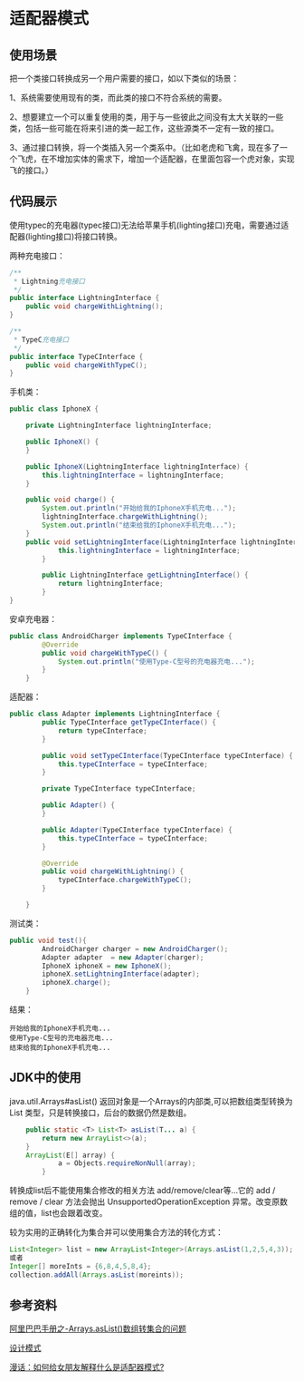 # 适配器模式

## 使用场景

把一个类接口转换成另一个用户需要的接口，如以下类似的场景：

1、系统需要使用现有的类，而此类的接口不符合系统的需要。

2、想要建立一个可以重复使用的类，用于与一些彼此之间没有太大关联的一些类，包括一些可能在将来引进的类一起工作，这些源类不一定有一致的接口。

3、通过接口转换，将一个类插入另一个类系中。（比如老虎和飞禽，现在多了一个飞虎，在不增加实体的需求下，增加一个适配器，在里面包容一个虎对象，实现飞的接口。）

## 代码展示

使用typec的充电器(typec接口)无法给苹果手机(lighting接口)充电，需要通过适配器(lighting接口)将接口转换。

两种充电接口：

```java
/**
 * Lightning充电接口
 */
public interface LightningInterface {
    public void chargeWithLightning();
}

/**
 * TypeC充电接口
 */
public interface TypeCInterface {
    public void chargeWithTypeC();
}
```

手机类：

```java
public class IphoneX {

    private LightningInterface lightningInterface;

    public IphoneX() {
    }

    public IphoneX(LightningInterface lightningInterface) {
        this.lightningInterface = lightningInterface;
    }

    public void charge() {
        System.out.println("开始给我的IphoneX手机充电...");
        lightningInterface.chargeWithLightning();
        System.out.println("结束给我的IphoneX手机充电...");
    }
    public void setLightningInterface(LightningInterface lightningInterface) {
            this.lightningInterface = lightningInterface;
        }

        public LightningInterface getLightningInterface() {
            return lightningInterface;
        }
}
```

安卓充电器：

```java
public class AndroidCharger implements TypeCInterface {
        @Override
        public void chargeWithTypeC() {
            System.out.println("使用Type-C型号的充电器充电...");
        }
    }
```

适配器：

```java
public class Adapter implements LightningInterface {
        public TypeCInterface getTypeCInterface() {
            return typeCInterface;
        }

        public void setTypeCInterface(TypeCInterface typeCInterface) {
            this.typeCInterface = typeCInterface;
        }

        private TypeCInterface typeCInterface;

        public Adapter() {
        }

        public Adapter(TypeCInterface typeCInterface) {
            this.typeCInterface = typeCInterface;
        }

        @Override
        public void chargeWithLightning() {
            typeCInterface.chargeWithTypeC();
        }

    }
```

测试类：

```java
public void test(){
        AndroidCharger charger = new AndroidCharger();
        Adapter adapter  = new Adapter(charger);
        IphoneX iphoneX = new IphoneX();
        iphoneX.setLightningInterface(adapter);
        iphoneX.charge();
    }
```

结果：

```
开始给我的IphoneX手机充电...
使用Type-C型号的充电器充电...
结束给我的IphoneX手机充电...
```

## JDK中的使用

java.util.Arrays#asList() 返回对象是一个Arrays的内部类,可以把数组类型转换为 List 类型，只是转换接口，后台的数据仍然是数组。

```java
	public static <T> List<T> asList(T... a) {
        return new ArrayList<>(a);
    }
	ArrayList(E[] array) {
            a = Objects.requireNonNull(array);
        }
```

转换成list后不能使用集合修改的相关方法 add/remove/clear等...它的 add / remove / clear 方法会抛出 UnsupportedOperationException 异常。改变原数组的值，list也会跟着改变。

较为实用的正确转化为集合并可以使用集合方法的转化方式：

```Java
List<Integer> list = new ArrayList<Integer>(Arrays.asList(1,2,5,4,3));
或者
Integer[] moreInts = {6,8,4,5,8,4};
collection.addAll(Arrays.asList(moreints));
```

## 参考资料

[阿里巴巴手册之-Arrays.asList()数组转集合的问题](https://www.cnblogs.com/bbllw/p/10080152.html)

[设计模式](https://github.com/CyC2018/CS-Notes/blob/master/notes/设计模式.md#1-%E9%80%82%E9%85%8D%E5%99%A8adapter)

[漫话：如何给女朋友解释什么是适配器模式?](https://mp.weixin.qq.com/s/Uv9BIa4rxCsIC4vnJ9y1hw)

